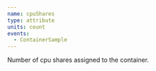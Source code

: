 ```yaml
---
name: cpuShares
type: attribute
units: count
events:
  - ContainerSample
---
```


Number of cpu shares assigned to the container.